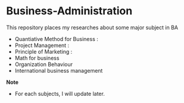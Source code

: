 # Business-Administration
This repository places my researches about some major subject in BA
* Quantiative Method for Business :
* Project Management :
* Principle of Marketing :
* Math for business
* Organization Behaviour
* International business management

**Note** 
* For each subjects, I will update later.
